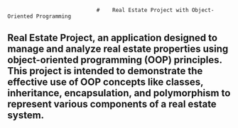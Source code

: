                                 #    Real Estate Project with Object-Oriented Programming
                                               

## Real Estate Project, an application designed to manage and analyze real estate properties using object-oriented programming (OOP) principles. This project is intended to demonstrate the effective use of OOP concepts like classes, inheritance, encapsulation, and polymorphism to represent various components of a real estate system.


      
